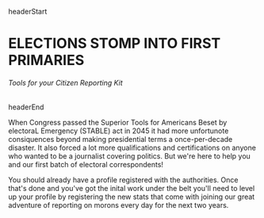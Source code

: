 headerStart

# ELECTIONS STOMP INTO FIRST PRIMARIES

###### Tools for your Citizen Reporting Kit

headerEnd

When Congress passed the Superior Tools for Americans Beset by electoraL Emergency (STABLE) act in 2045 it had more unfortunote consiquences beyond making presidential terms a once-per-decade disaster. It also forced a lot more qualifications and certifications on anyone who wanted to be a journalist covering politics. But we're here to help you and our first batch of electoral correspondents! 

You should already have a profile registered with the authorities. Once that's done and you've got the inital work under the belt you'll need to level up your profile by registering the new stats that come with joining our great adventure of reporting on morons every day for the next two years. 
